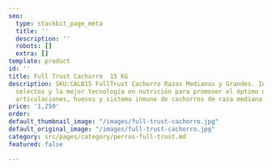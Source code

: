 ```yaml
---
seo:
  type: stackbit_page_meta
  title: ''
  description: ''
  robots: []
  extra: []
template: product
id: ''
title: Full Trust Cachorro  15 KG
description: SKU:CALB15 FullTrust Cachorro Razas Medianas y Grandes. Ingredientes
  selectos y la mejor tecnología en nutrición para promover el óptimo desarrollo de
  articulaciones, huesos y sistema inmune de cachorros de raza mediana a gigante.
price: '1,250'
order: 
default_thumbnail_image: "/images/full-trust-cachorro.jpg"
default_original_image: "/images/full-trust-cachorro.jpg"
category: src/pages/category/perros-full-trust.md
featured: false

---
```

